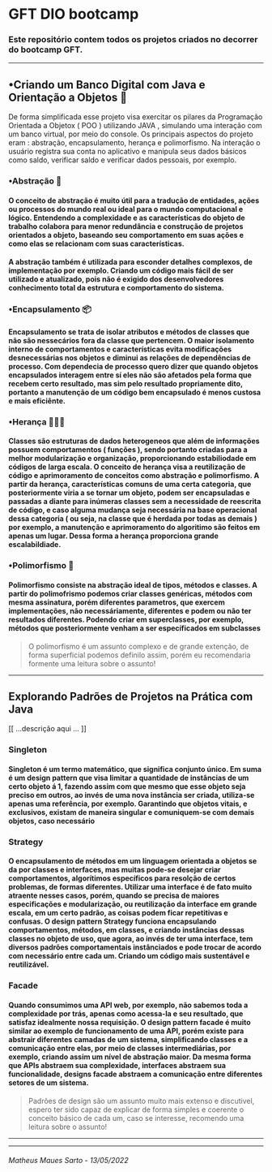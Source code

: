 # GFT DIO bootcamp
### Este repositório contem todos os projetos criados no decorrer do bootcamp GFT.

 ****
    
## •Criando um Banco Digital com Java e Orientação a Objetos 🏦
    
   De forma simplificada esse projeto visa exercitar os pilares da Programação Orientada a Objetox ( POO ) utilizando JAVA , simulando uma interação com um banco virtual, por meio do console. Os principais aspectos do projeto eram : abstração, encapsulamento, herança e polimorfismo. Na interação o usuário registra sua conta no aplicativo e manipula seus dados básicos como saldo, verificar saldo e verificar dados pessoais, por exemplo.
  
### •Abstração 🤔
####    O conceito de abstração é muito útil para a tradução de entidades, ações ou processos do mundo real ou ideal para o mundo computacional e lógico. Entendendo a **complexidade** e as **características** do objeto de trabalho colabora para menor redundância e construção de projetos orientados a objeto, baseando seu comportamento em suas **ações** e como elas se relacionam com suas **características**.
####    A abstração também é utilizada para esconder detalhes complexos, de implementação por exemplo. Criando um código mais fácil de ser utilizado e atualizado, pois não é exigido dos desenvolvedores conhecimento total da estrutura e comportamento do sistema.

### •Encapsulamento 📦
####    Encapsulamento se trata de **isolar atributos** e métodos de classes que não são nessecários fora da classe que pertencem. O maior isolamento interno de comportamentos e características **evita modificações desnecessárias nos objetos e diminui as relações de dependências de processo**. Com dependecia de processo quero dizer que quando objetos encapsulados interagem entre sí eles não são afetados pela forma que recebem certo resultado, mas sim pelo resultado propriamente dito, portanto a manutenção de um código bem encapsulado é **menos custosa e mais eficiênte**.

### •Herança 👩‍👩‍👦
####    Classes são estruturas de **dados heterogeneos** que além de informações possuem **comportamentos** ( funções ), sendo portanto criadas para a melhor **modularização e organização**, proporcionando estabiliodade em códigos de larga escala. O conceito de herança visa a reutilização de código e aprimoramento de conceitos como abstração e polimorfismo. A partir da herança, **características comuns de uma certa categoria**, que posteriormente viria a se tornar um objeto, podem ser encapsuladas e passadas a diante para inúmeras classes sem a necessidade de reescrita de código, e caso alguma mudança seja necessária na base operacional dessa categoria ( ou seja, na classe que é herdada por todas as demais ) por exemplo, a manutenção e aprimoramento do algoritimo são feitos em apenas um lugar. Dessa forma a herança proporciona grande escalabildiade.

### •Polimorfismo 🦋
####    Polimorfismo consiste na abstração ideal de tipos, métodos e classes. A partir do polimofrismo podemos criar classes genéricas, métodos com mesma assinatura, porém diferentes parametros, que exercem implementações, não necessáriamente, diferentes e podem ou não ter resultados diferentes. Podendo criar em superclasses, por exemplo, métodos que posteriormente venham a ser específicados em subclasses 
> O polimorfismo é um assunto complexo e de grande extenção,
> de forma superficial podemos definilo assim, porém eu
> recomendaria formente uma leitura sobre o assunto!

****

## Explorando Padrões de Projetos na Prática com Java

[[ ...descrição aqui ... ]]

### Singleton
####    Singleton é um termo matemático, que significa conjunto único. Em suma é um design pattern que visa limitar a quantidade de instâncias de um certo objeto á 1, fazendo assim com que mesmo que esse objeto seja preciso em outros, ao invés de uma nova instância ser criada, utiliza-se apenas uma referência, por exemplo. Garantindo que objetos vitais, e exclusivos, existam de maneira singular e comuniquem-se com demais objetos, caso necessário

### Strategy
####    O encapsulamento de métodos em um línguagem orientada a objetos se da por classes e interfaces, mas muitas pode-se desejar criar comportamentos, algorítimos específicos para resolção de certos problemas, de formas diferentes. Utilizar uma interface é de fato muito atraente nesses casos, porém, quando se precisa de maiores especificações e modularização, ou reutilização da interface em grande escala, em um certo padrão, as coisas podem ficar repetitivas e confusas. O design pattern Strategy funciona encapsulando comportamentos, métodos, em classes, e criando instâncias dessas classes no objeto de uso, que agora, ao invés de ter uma interface, tem diversos padrões comportamentais instânciados e pode trocar de acordo com necessário entre cada um. Criando um código mais sustentável e reutilizável.

### Facade
####    Quando consumimos uma API web, por exemplo, não sabemos toda a complexidade por trás, apenas como acessa-la e seu resultado, que satisfaz idealmente nossa requisição. O design pattern facade é muito similar ao exemplo de funcionamento de uma API, porém existe para abstrair diferentes camadas de um sistema, simplificando classes e a comunicação entre elas, por meio de classes intermediárias, por exemplo, criando assim um nível de abstração maior. Da mesma forma que APIs abstraem sua complexidade, interfaces abstraem sua funcionalidade, designs facade abstraem a comunicação entre diferentes setores de um sistema.
> Padrões de design são um assunto muito mais extenso e discutivel,
> espero ter sido capaz de explicar de forma simples e coerente o conceito básico de cada um,
> caso se interesse, recomendo uma leitura sobre o assunto!

 ****
 ****

###### Matheus Maues Sarto - 13/05/2022
